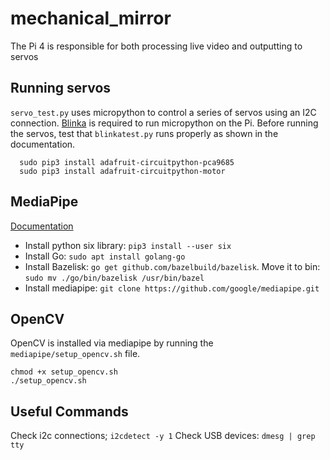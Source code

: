 # mechanical_mirror
The Pi 4 is responsible for both processing live video and outputting to servos

## Running servos
`servo_test.py` uses micropython to control a series of servos using an I2C connection. [Blinka](https://learn.adafruit.com/circuitpython-on-raspberrypi-linux/installing-circuitpython-on-raspberry-pi) is required to run micropython on the Pi. Before running the servos, test that `blinkatest.py` runs properly as shown in the documentation. 
```console
  sudo pip3 install adafruit-circuitpython-pca9685
  sudo pip3 install adafruit-circuitpython-motor
  ```

## MediaPipe 
[Documentation](https://developers.google.com/mediapipe/framework/getting_started/install)
* Install python six library: `pip3 install --user six`
* Install Go: `sudo apt install golang-go`
* Install Bazelisk: `go get github.com/bazelbuild/bazelisk`. Move it to bin: `sudo mv ./go/bin/bazelisk /usr/bin/bazel`
* Install mediapipe: `git clone https://github.com/google/mediapipe.git`


## OpenCV
OpenCV is installed via mediapipe by running the `mediapipe/setup_opencv.sh` file. 
  ```console
  chmod +x setup_opencv.sh
  ./setup_opencv.sh
  ```

## Useful Commands
Check i2c connections; `i2cdetect -y 1`
Check USB devices: `dmesg | grep tty`









